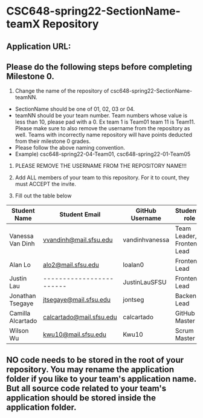 # CSC648-spring22-SectionName-teamX Repository

## Application URL: 


## Please do the following steps before completing Milestone 0.
1. Change the name of the repository of csc648-spring22-SectionName-teamNN. 
 - SectionName should be one of 01, 02, 03 or 04. 
 - teamNN should be your team number. Team numbers whose value is less than 10, please pad with a 0. Ex team 1 is Team01 team 11 is Team11. Please make sure to also remove the username from the repository as well. Teams with incorrectly name repository will have points deducted from their milestone 0 grades.
 - Please follow the above naming convention.
 - Example) csc648-spring22-04-Team01,   csc648-spring22-01-Team05

1. PLEASE REMOVE THE USERNAME FROM THE REPOSITORY NAME!!!

2. Add ALL members of your team to this repository. For it to count, they must ACCEPT the invite.

3. Fill out the table below


| Student Name      | Student Email            | GitHub Username |      Student's role        |
| ----------------- | ------------------------ | --------------- | -------------------------- |
| Vanessa Van Dinh  | vvandinh@mail.sfsu.edu   | vandinhvanessa  | Team Leader, Frontend Lead |
| Alan Lo           | alo2@mail.sfsu.edu       | loalan0         | Frontend Lead |
| Justin Lau        | ------------------------ | JustinLauSFSU   | Frontend Lead
| Jonathan Tsegaye  | jtsegaye@mail.sfsu.edu   | jontseg         |        Backend Lead        |
| Camilla Alcartado | calcartado@mail.sfsu.edu | calcartado      | GitHub Master|
| Wilson Wu         | kwu10@mail.sfsu.edu | Kwu10           | Scrum Master |


## NO code needs to be stored in the root of your repository. You may rename the application folder if you like to your team's application name. But all source code related to your team's application should be stored inside the application folder.
